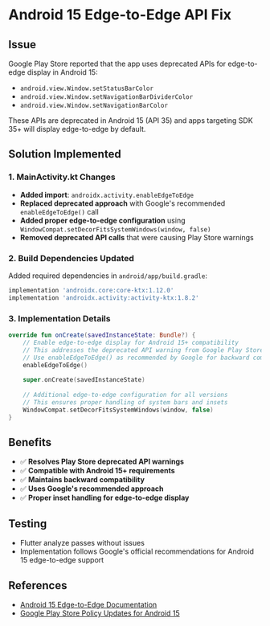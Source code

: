 # Android 15 Edge-to-Edge API Fix

## Issue
Google Play Store reported that the app uses deprecated APIs for edge-to-edge display in Android 15:
- `android.view.Window.setStatusBarColor`
- `android.view.Window.setNavigationBarDividerColor`
- `android.view.Window.setNavigationBarColor`

These APIs are deprecated in Android 15 (API 35) and apps targeting SDK 35+ will display edge-to-edge by default.

## Solution Implemented

### 1. MainActivity.kt Changes
- **Added import**: `androidx.activity.enableEdgeToEdge`
- **Replaced deprecated approach** with Google's recommended `enableEdgeToEdge()` call
- **Added proper edge-to-edge configuration** using `WindowCompat.setDecorFitsSystemWindows(window, false)`
- **Removed deprecated API calls** that were causing Play Store warnings

### 2. Build Dependencies Updated
Added required dependencies in `android/app/build.gradle`:
```gradle
implementation 'androidx.core:core-ktx:1.12.0'
implementation 'androidx.activity:activity-ktx:1.8.2'
```

### 3. Implementation Details
```kotlin
override fun onCreate(savedInstanceState: Bundle?) {
    // Enable edge-to-edge display for Android 15+ compatibility
    // This addresses the deprecated API warning from Google Play Store
    // Use enableEdgeToEdge() as recommended by Google for backward compatibility
    enableEdgeToEdge()
    
    super.onCreate(savedInstanceState)
    
    // Additional edge-to-edge configuration for all versions
    // This ensures proper handling of system bars and insets
    WindowCompat.setDecorFitsSystemWindows(window, false)
}
```

## Benefits
- ✅ **Resolves Play Store deprecated API warnings**
- ✅ **Compatible with Android 15+ requirements**
- ✅ **Maintains backward compatibility**
- ✅ **Uses Google's recommended approach**
- ✅ **Proper inset handling for edge-to-edge display**

## Testing
- Flutter analyze passes without issues
- Implementation follows Google's official recommendations for Android 15 edge-to-edge support

## References
- [Android 15 Edge-to-Edge Documentation](https://developer.android.com/develop/ui/views/layout/edge-to-edge)
- [Google Play Store Policy Updates for Android 15](https://developer.android.com/distribute/best-practices/develop/target-sdk)
